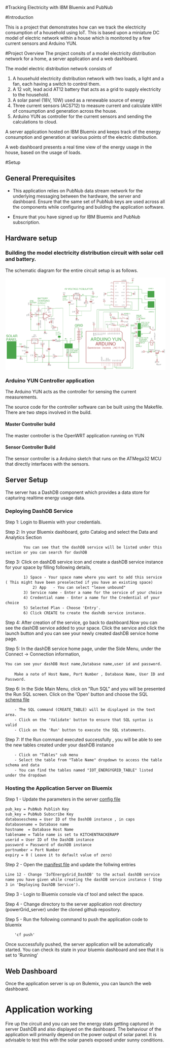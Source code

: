 #Tracking Electricity with IBM Bluemix and PubNub

#Introduction 

This is a project that demonstrates how can we track the electricity consumption of a household using IoT. This is based upon a miniature DC model of electric network within a house which is monitored by a few current sensors and Arduino YUN.

#Project Overview
The project consits of a model electricity distribution network for a home, a server application and a web dashboard.

The model electric distribution network consists of

1.  A househuld electricity distribution network with two loads, a light and a fan, each having a switch to control them.
2.  A 12 volt, lead acid AT12 battery that acts as a grid to supply electricity to the household.
3.  A solar panel (18V, 10W) used as a renewable source of energy
4.  Three current sensors (ACS712) to measure current and calculate kWH of consumption and generation across the house.
5.  Arduino YUN as controller for the current sensors and sending the calculations to cloud.

A server application hosted on IBM Bluemix and keeps track of the energy consumption and generation at various points of the electric distribution.   

A web dashboard presents a real time view of the energy usage in the house, based on the usage of loads.

#Setup

## General Prerequisites

- This application relies on  PubNub data stream network for the underlying messaging between the hardware, the server and dashboard. Ensure that the same set of PubNub keys are used across all the components while configuring and building the application software. 

- Ensure that you have signed up for IBM Bluemix and PubNub subscription.

## Hardware setup

### Building the model electricity distribution circuit with solar cell and battery.

The schematic diagram for the entire circuit setup is as follows.

<img src="/screenshots/schematic.png" align="center" width="600" >

### Arduino YUN Controller application

The Arduino YUN acts as the controller for sensing the current measurements.

The source code for the controller software can be built using the Makefile. There are two steps involved in the build.

#### Master Controller build
The master controller is the OpenWRT application running on YUN

#### Sensor Controller Build
The sensor controller is a Arduino sketch that runs on the ATMega32 MCU that directly interfaces with the sensors.



## Server Setup

The server has a DashDB component which provides a data store for capturing realtime energy usage data.

### Deploying DashDB Service

Step 1: Login to Bluemix with your credentials.

Step 2: In your Bluemix dashboard, goto Catalog and select the Data and Analytics Section
			
			You can see that the dashDB service will be listed under this section or you can search for dashDB 

Step 3: Click on dashDB service icon and create a dashDB service instance for your space by filling following details,
		
			1) Space - Your space name where you want to add this service ( This might have been preselected if you have an existing space)
    			2) App   - You can select "leave unbound"
			3) Service name - Enter a name for the service of your choice
			4) Credential name - Enter a name for the Credential of your choice
			5) Selected Plan - Choose 'Entry'.
			6) Click CREATE to create the dashdb service instance.

Step 4: After creation of the service, go back to dashboard.Now you can see the dashDB service added to your space. Click the service and click the launch button and you can see your newly created dashDB service home page.

Step 5: In the dashDB service home page, under the Side Menu, under the Connect -> Connection information, 
		
	You can see your dashDB Host name,Database name,user id and password.

        Make a note of Host Name, Port Number , Database Name, User ID and Password.

Step 6: In the Side Main Menu, click on "Run SQL"  and you will be presented the Run SQL screen. Click on the 'Open' button and choose the SQL [schema file](powerGrid_server/dashDB.sql)

		- The SQL command (CREATE_TABLE) will be displayed in the text area.
		- Click on the 'Validate' button to ensure that SQL syntax is valid
		- Click on the 'Run' button to execute the SQL statements.

Step 7: If the Run command executed successfully , you will be able to see the new tables created under your dashDB instance
		
		- Click on "Tables" sub menu
		- Select the table from "Table Name" dropdown to access the table schema and data
		- You can find the tables named "IOT_ENERGYGRID_TABLE" listed under the dropdown
		





### Hosting the Application Server on Bluemix



Step 1 - Update the parameters in the server [config file](powerGrid_server/config.ini) 

	pub_key = PubNub Publish Key
	sub_key = PubNub Subscribe Key
	databaseschema = User ID of the DashDB instance , in caps
	databasename = Database name
	hostname  = Database Host Name
	tablename = Table name is set to KITCHENTRACKERAPP
	userid = User ID of the DashDB instance
	password = Password of dashDB instance
	portnumber = Port Number
	expiry = 0 ( Leave it to default value of zero)
	

Step 2 - Open the [manifest file](powerGrid_server/manifest.yml) and update the follwing entries

	Line 12 - Change 'IoTEnergyGrid_DashDB' to the actual dashDB service name you have given while creating the dashDB service instance ( Step 3 in 'Deploying DashDB Service').


Step 3 - Login to Bluemix console via cf tool and select the space.

Step 4 - Change directory to the server application root directory (powerGrid_server) under the cloned github repository.

Step 5 - Run the following command to push the application code to bluemix

		'cf push' 

Once successfully pushed, the server application will be automatically started. You can check its state in your bluemix dashboard and see that it is set to 'Running'

## Web Dashboard
Once the application server is up on Bulemix, you can launch the web dashboard. 


# Application working
Fire up the circuit and you can see the energy stats getting captured in server DashDB and also displayed on the dashboard.
The behaviour of the application will primarily depend on the power output of solar panel. It is advisable to test this with the solar panels exposed under sunny conditions.
